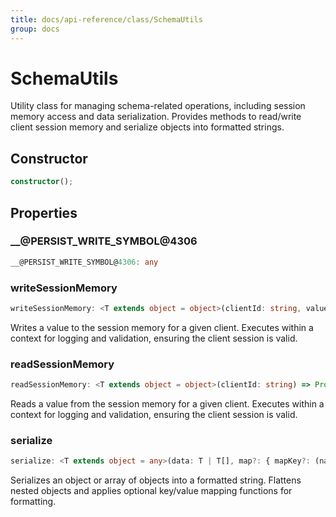 ```yaml
---
title: docs/api-reference/class/SchemaUtils
group: docs
---
```


# SchemaUtils

Utility class for managing schema-related operations, including session memory access and data serialization.
Provides methods to read/write client session memory and serialize objects into formatted strings.

## Constructor

```ts
constructor();
```

## Properties

### __@PERSIST_WRITE_SYMBOL@4306

```ts
__@PERSIST_WRITE_SYMBOL@4306: any
```

### writeSessionMemory

```ts
writeSessionMemory: <T extends object = object>(clientId: string, value: T) => Promise<T>
```

Writes a value to the session memory for a given client.
Executes within a context for logging and validation, ensuring the client session is valid.

### readSessionMemory

```ts
readSessionMemory: <T extends object = object>(clientId: string) => Promise<T>
```

Reads a value from the session memory for a given client.
Executes within a context for logging and validation, ensuring the client session is valid.

### serialize

```ts
serialize: <T extends object = any>(data: T | T[], map?: { mapKey?: (name: string) => string; mapValue?: (key: string, value: string) => string; }) => string
```

Serializes an object or array of objects into a formatted string.
Flattens nested objects and applies optional key/value mapping functions for formatting.
